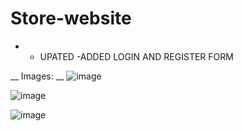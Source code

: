 # Store-website
* * UPATED -ADDED LOGIN AND REGISTER FORM 

__ Images: __
![image](https://github.com/ESTONlA/Store-website/assets/158593443/21325488-46b9-4979-958f-3b25120ce61c)

![image](https://github.com/ESTONlA/Store-website/assets/158593443/a77c465f-47b7-4e4e-8d42-5be5d715b06b)

![image](https://github.com/ESTONlA/Store-website/assets/158593443/7d06bccf-7d12-42e1-91ca-075d4c44dff2)

